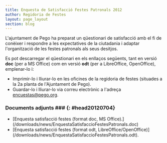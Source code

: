 ```yaml
---
title: Enquesta de Satisfacció Festes Patronals 2012
author: Regidoria de Festes
layout: page_layout
section: blog
---
```

L'ajuntament de Pego ha preparat un qüestionari de satisfacció amb el fi de conèixer i respondre a les expectatives de la ciutadania i adaptar l'organització de les festes patronals als seus desitjos.

Es pot descarregar el qüestionari en els enllaços següents, tant en versió **doc** (per a MS Office) com en versió **odt** (per a LibreOffice, OpenOffice), emplenar-lo i:

* Imprimir-lo i lliurar-lo en les oficines de la regidoria de festes (situades a la 2a planta de l'Ajuntament de Pego).
* Guardar-lo i lliurar-lo via correu electrònic a l'adreça [encuestas@pego.org](mailto:encuestas@pego.org).

### Documents adjunts ### {: #head20120704}
<ul>
<li class="file-word" markdown="1">[Enquesta satisfacció festes (format doc, MS Office).](/downloads/news/EnquestaSatisfaccioFestesPatronals.doc)</li>
<li class="file-odt" markdown="1">[Enquesta satisfacció festes (format odt, LibreOffice/OpenOffice)](/downloads/news/EnquestaSatisfaccioFestesPatronals.odt).</li>
</ul>